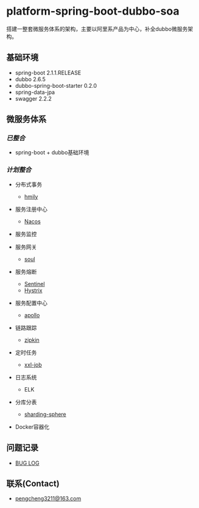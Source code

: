 # platform-spring-boot-dubbo-soa

搭建一整套微服务体系的架构，主要以阿里系产品为中心，补全dubbo微服务架构。

## 基础环境

- spring-boot 2.1.1.RELEASE
- dubbo 2.6.5
- dubbo-spring-boot-starter 0.2.0
- spring-data-jpa
- swagger 2.2.2

## 微服务体系

### *已整合*

- spring-boot + dubbo基础环境

### *计划整合*

- 分布式事务
	- [hmily](https://github.com/yu199195/hmily)

- 服务注册中心
	- [Nacos](https://github.com/alibaba/Nacos)

- 服务监控

- 服务网关
	- [soul](https://github.com/Dromara/soul)

- 服务熔断
	- [Sentinel](https://github.com/alibaba/Sentinel)
	- [Hystrix](https://github.com/Netflix/Hystrix)

- 服务配置中心
	- [apollo](https://github.com/ctripcorp/apollo)

- 链路跟踪
	- [zipkin](https://github.com/openzipkin/zipkin)

- 定时任务
	- [xxl-job](https://github.com/xuxueli/xxl-job)

- 日志系统
	- ELK

- 分库分表
	- [sharding-sphere](https://github.com/sharding-sphere/sharding-sphere)

- Docker容器化

## 问题记录

- [BUG LOG](./doc/BUG.LOG.md)

## 联系(Contact)

- [pengcheng3211@163.com](https://github.com/pengcgithub)

